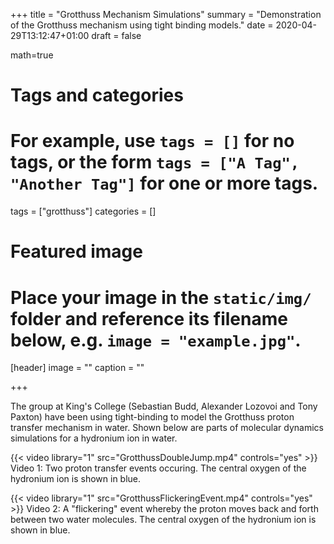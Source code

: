+++
title = "Grotthuss Mechanism Simulations"
summary = "Demonstration of the Grotthuss mechanism using tight binding models."
date = 2020-04-29T13:12:47+01:00
draft = false

math=true

# Tags and categories
# For example, use `tags = []` for no tags, or the form `tags = ["A Tag", "Another Tag"]` for one or more tags.
tags = ["grotthuss"]
categories = []

# Featured image
# Place your image in the `static/img/` folder and reference its filename below, e.g. `image = "example.jpg"`.
[header]
image = ""
caption = ""

+++

The group at King's College (Sebastian Budd, Alexander Lozovoi and Tony Paxton) have been using tight-binding to model the Grotthuss proton transfer mechanism in water. Shown below are parts of molecular dynamics simulations for a hydronium ion in water.

{{< video library="1" src="GrotthussDoubleJump.mp4" controls="yes" >}}
Video 1: Two proton transfer events occuring. The central oxygen of the hydronium ion is shown in blue.

{{< video library="1" src="GrotthussFlickeringEvent.mp4" controls="yes" >}}
Video 2: A "flickering" event whereby the proton moves back and forth between two water molecules. The central oxygen of the hydronium ion is shown in blue.



